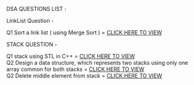 DSA QUESTIONS LIST : 

LinkList Question -

Q1 Sort a link list ( using Merge Sort ) = [CLICK HERE TO VIEW](https://github.com/dhruvsharmads0506/DSA-PROBLIC-SOLVE/blob/main/Link%20-List/MergeSort.cpp)

STACK QUESTION -

Q1 stack using STL in C++ = [CLICK HERE TO VIEW](https://github.com/dhruvsharmads0506/DSA-PROBLIC-SOLVE/blob/main/STACK/stl.cpp) <br>
Q2 Design a data structure, which represents two stacks using only one array common for both stacks = [CLICK HERE TO VIEW ](https://github.com/dhruvsharmads0506/DSA-PROBLIC-SOLVE/blob/main/STACK/twostack.cpp) <br>
Q2 Delete middle element from stack  = [CLICK HERE TO VIEW ](https://github.com/dhruvsharmads0506/DSA-PROBLIC-SOLVE/blob/main/STACK/middlenode.cpp)

